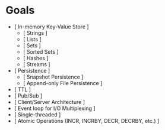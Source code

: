 # Goals

- [ In-memory Key-Value Store ]
  - [ Strings ]
  - [ Lists ]
  - [ Sets ]
  - [ Sorted Sets ]
  - [ Hashes ]
  - [ Streams ]
- [ Persistence ]
  - [ Snapshot Persistence ]
  - [ Append-only File Persistence ]
- [ TTL ]
- [ Pub/Sub ]
- [ Client/Server Architecture ]
- [ Event loop for I/O Multiplexing ]
- [ Single-threaded ]
- [ Atomic Operations (INCR, INCRBY, DECR, DECRBY, etc.) ]